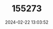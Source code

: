 ---
title: "155273"
category: "Ostorhinchus lateralis"
draft: false
date: 2024-02-22 13:03:52
languages:
  English: ["Coastal Cardinalfish", "Humpback Cardinalfish", "Inshore Cardinalfish", "Humpback Cardinal"]
---